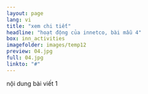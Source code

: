 ```yaml
---
layout: page
lang: vi
title: "xem chi tiết"
headline: "hoạt động của innetco, bài mẫu 4"
box: inn_activities
imagefolder: images/temp12
preview: 04.jpg
full: 04.jpg
linkto: "#"
---
```


nội dung bài viết 1